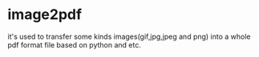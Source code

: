# image2pdf
it's used to transfer some kinds images(gif,jpg,jpeg and png) into a whole pdf format file based on python and etc.
